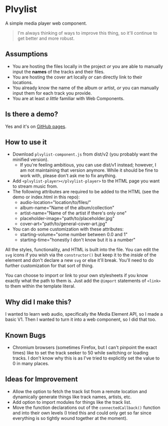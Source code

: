 # Plvylist
A simple media player web component.

> I'm always thinking of ways to improve this thing, so it'll continue to get better and more robust.

## Assumptions
- You are hosting the files locally in the project _or_ you are able to manually input the **names** of the tracks and their files.
- You are hosting the cover art locally _or_ can directly link to their locations.
- You already know the name of the album or artist, _or_ you can manually input them for each track you provide.
- You are at least _a little_ familiar with Web Components.

## Is there a demo?
Yes and it's on [GitHub pages](https://troyvassalotti.github.io/plvylist).

## How to use it
- Download `plvylist-component.js` from dist/v2 (you probably want the minified version).
    - If you're feeling ambitious, you can use dist/v1 instead; however, I am not maintaining that version anymore. While it should be fine to work with, please don't ask me to fix anything.
- Add `<plvylist-player></plvylist-player>` to the HTML page you want to stream music from.
- The following attributes are required to be added to the HTML (see the demo or index.html in this repo):
    - audio-location="location/to/files/"
    - album-name="Name of the album/collection"
    - artist-name="Name of the artist if there's only one"
    - placeholder-image="path/to/placeholder.jpg"
    - cover-art="path/to/general-cover-art.jpg"
- You can do some customization with these attributes:
    - starting-volume="some number between 0.0 and 1"
    - starting-time="honestly I don't know but it is a number"

All the styles, functionality, and HTML is built into the file. You can edit the `svg` icons if you wish via the `constructor()` but keep it to the _inside_ of the element and don't declare a new `svg` or else it'll break. You'll need to do further customization for that sort of thing.

You can choose to import or link to your own stylesheets if you know exactly what the path to them is. Just add the `@import` statements of `<link>` to them within the template literal.

## Why did I make this?
I wanted to learn web audio, specifically the Media Element API, so I made a basic V1. Then I wanted to turn it into a web component, so I did that too.

## Known Bugs
- Chromium browsers (sometimes Firefox, but I can't pinpoint the exact times) like to set the track seeker to 50 while switching or loading tracks. I don't know why this is as I've tried to explicitly set the value to 0 in many places.

## Ideas for Improvement
- Allow the option to fetch the track list from a remote location and dynamically generate things like track names, artists, etc.
- Add option to import modules for things like the track list.
- Move the function declarations out of the `connectedCallback()` function and into their own levels (I tried this and could only get so far since everything is so tightly wound together at the moment).